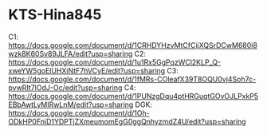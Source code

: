 # KTS-Hina845

C1: https://docs.google.com/document/d/1CRHDYHzvMtCfCijXQSrDCwM680i8wzk8K60Sv89JLFA/edit?usp=sharing
C2: https://docs.google.com/document/d/1u1Rx5GgPqzWCl2KLP_Q-xweYW5goElUHXiNtF7hVCyE/edit?usp=sharing
C3: https://docs.google.com/document/d/1fMRs-COleafX39T8OQU0vj4Soh7c-pvwRIt7lOdJ-Oc/edit?usp=sharing
C4: https://docs.google.com/document/d/1PUNzgDqu4ptHRGuqtGOvOJLPxkP5EBbAwtLyMIRwLnM/edit?usp=sharing
DGK: https://docs.google.com/document/d/1Oh-ODkHP0FnjD1YDPTjZXmeumomEgG0ggQnhyzmdZ4U/edit?usp=sharing
